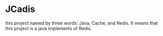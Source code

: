# JCadis
this project named by three words: Java, Cache, and Redis. It means that this project is a java implements of Redis. 